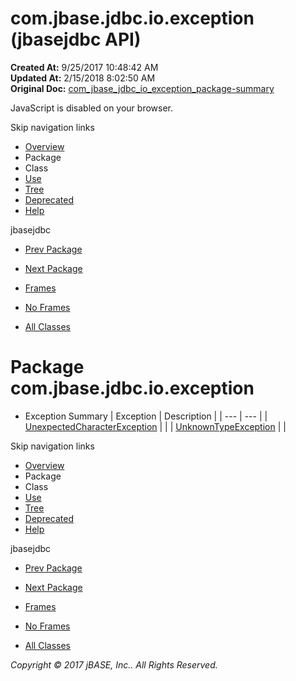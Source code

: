 # com.jbase.jdbc.io.exception (jbasejdbc   API)

**Created At:** 9/25/2017 10:48:42 AM  
**Updated At:** 2/15/2018 8:02:50 AM  
**Original Doc:** [com_jbase_jdbc_io_exception_package-summary](https://docs.jbase.com/39236-exception/com_jbase_jdbc_io_exception_package-summary)  

<!--<br>    try {<br>        if (location.href.indexOf('is-external=true') == -1) {<br>            parent.document.title="com.jbase.jdbc.io.exception (jbasejdbc   API)";<br>        }<br>    }<br>    catch(err) {<br>    }<br>//-->
JavaScript is disabled on your browser.

Skip navigation links

- [Overview](../../../../../overview-summary.html)
- Package
- Class
- [Use](./../uses-of-package-com.jbase.jdbc.io.exception-%28jbasejdbc---api%29)
- [Tree](./../com.jbase.jdbc.io.exception-class-hierarchy-%28jbasejdbc---api%29)
- [Deprecated](../../../../../deprecated-list.html)
- [Help](../../../../../help-doc.html)


jbasejdbc <br>

- [Prev Package](./../../charset/com.jbase.jdbc.io.charset-%28jbasejdbc---api%29)
- [Next Package](./../../inflow/com.jbase.jdbc.io.inflow-%28jbasejdbc---api%29)


- [Frames](./.)
- [No Frames](./.)


- [All Classes](../../../../../allclasses-noframe.html)


<!--<br>  allClassesLink = document.getElementById("allclasses\_navbar\_top");<br>  if(window==top) {<br>    allClassesLink.style.display = "block";<br>  }<br>  else {<br>    allClassesLink.style.display = "none";<br>  }<br>  //-->

# Package com.jbase.jdbc.io.exception

- Exception Summary | Exception | Description |
| --- | --- |
| [UnexpectedCharacterException](./../unexpectedcharacterexception-%28jbasejdbc---api%29 "class in com.jbase.jdbc.io.exception") |   |
| [UnknownTypeException](./../unknowntypeexception-%28jbasejdbc---api%29 "class in com.jbase.jdbc.io.exception") |   |

Skip navigation links

- [Overview](../../../../../overview-summary.html)
- Package
- Class
- [Use](./../uses-of-package-com.jbase.jdbc.io.exception-%28jbasejdbc---api%29)
- [Tree](./../com.jbase.jdbc.io.exception-class-hierarchy-%28jbasejdbc---api%29)
- [Deprecated](../../../../../deprecated-list.html)
- [Help](../../../../../help-doc.html)


jbasejdbc <br>

- [Prev Package](./../../charset/com.jbase.jdbc.io.charset-%28jbasejdbc---api%29)
- [Next Package](./../../inflow/com.jbase.jdbc.io.inflow-%28jbasejdbc---api%29)


- [Frames](./.)
- [No Frames](./.)


- [All Classes](../../../../../allclasses-noframe.html)


<!--<br>  allClassesLink = document.getElementById("allclasses\_navbar\_bottom");<br>  if(window==top) {<br>    allClassesLink.style.display = "block";<br>  }<br>  else {<br>    allClassesLink.style.display = "none";<br>  }<br>  //-->

*Copyright © 2017 jBASE, Inc.. All Rights Reserved.*
